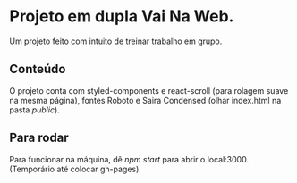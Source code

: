 # Projeto em dupla Vai Na Web.
Um projeto feito com intuito de treinar trabalho em grupo.

## Conteúdo
O projeto conta com styled-components e react-scroll (para rolagem suave na mesma página), fontes Roboto e Saira Condensed (olhar index.html na pasta *public*).

## Para rodar
Para funcionar na máquina, dê *npm start* para abrir o local:3000. (Temporário até colocar gh-pages).
